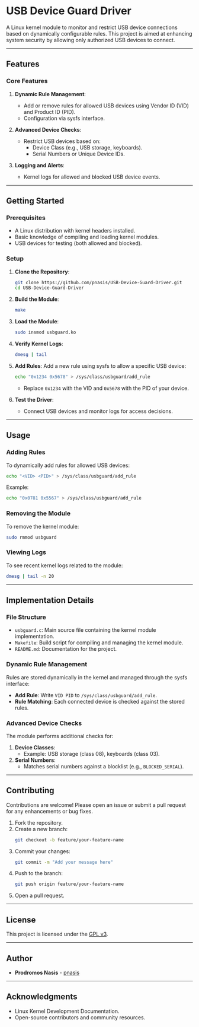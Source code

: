 # USB Device Guard Driver

A Linux kernel module to monitor and restrict USB device connections based on dynamically configurable rules. This project is aimed at enhancing system security by allowing only authorized USB devices to connect.

---

## Features

### Core Features
1. **Dynamic Rule Management**:
   - Add or remove rules for allowed USB devices using Vendor ID (VID) and Product ID (PID).
   - Configuration via sysfs interface.

2. **Advanced Device Checks**:
   - Restrict USB devices based on:
     - Device Class (e.g., USB storage, keyboards).
     - Serial Numbers or Unique Device IDs.

3. **Logging and Alerts**:
   - Kernel logs for allowed and blocked USB device events.

---

## Getting Started

### Prerequisites
- A Linux distribution with kernel headers installed.
- Basic knowledge of compiling and loading kernel modules.
- USB devices for testing (both allowed and blocked).

### Setup

1. **Clone the Repository**:
   ```bash
   git clone https://github.com/pnasis/USB-Device-Guard-Driver.git
   cd USB-Device-Guard-Driver
   ```

2. **Build the Module**:
   ```bash
   make
   ```

3. **Load the Module**:
   ```bash
   sudo insmod usbguard.ko
   ```

4. **Verify Kernel Logs**:
   ```bash
   dmesg | tail
   ```

5. **Add Rules**:
   Add a new rule using sysfs to allow a specific USB device:
   ```bash
   echo "0x1234 0x5678" > /sys/class/usbguard/add_rule
   ```
   - Replace `0x1234` with the VID and `0x5678` with the PID of your device.

6. **Test the Driver**:
   - Connect USB devices and monitor logs for access decisions.

---

## Usage

### Adding Rules
To dynamically add rules for allowed USB devices:
```bash
echo "<VID> <PID>" > /sys/class/usbguard/add_rule
```
Example:
```bash
echo "0x0781 0x5567" > /sys/class/usbguard/add_rule
```

### Removing the Module
To remove the kernel module:
```bash
sudo rmmod usbguard
```

### Viewing Logs
To see recent kernel logs related to the module:
```bash
dmesg | tail -n 20
```

---

## Implementation Details

### File Structure
- `usbguard.c`: Main source file containing the kernel module implementation.
- `Makefile`: Build script for compiling and managing the kernel module.
- `README.md`: Documentation for the project.

### Dynamic Rule Management
Rules are stored dynamically in the kernel and managed through the sysfs interface:
- **Add Rule**: Write `VID PID` to `/sys/class/usbguard/add_rule`.
- **Rule Matching**: Each connected device is checked against the stored rules.

### Advanced Device Checks
The module performs additional checks for:
1. **Device Classes**:
   - Example: USB storage (class 08), keyboards (class 03).
2. **Serial Numbers**:
   - Matches serial numbers against a blocklist (e.g., `BLOCKED_SERIAL`).

---

## Contributing
Contributions are welcome! Please open an issue or submit a pull request for any enhancements or bug fixes.

1. Fork the repository.
2. Create a new branch:
   ```bash
   git checkout -b feature/your-feature-name
   ```
3. Commit your changes:
   ```bash
   git commit -m "Add your message here"
   ```
4. Push to the branch:
   ```bash
   git push origin feature/your-feature-name
   ```
5. Open a pull request.

---

## License
This project is licensed under the [GPL v3](https://www.gnu.org/licenses/gpl-3.0.en.html).

---

## Author
- **Prodromos Nasis** - [pnasis](https://github.com/pnasis)

---

## Acknowledgments
- Linux Kernel Development Documentation.
- Open-source contributors and community resources.




